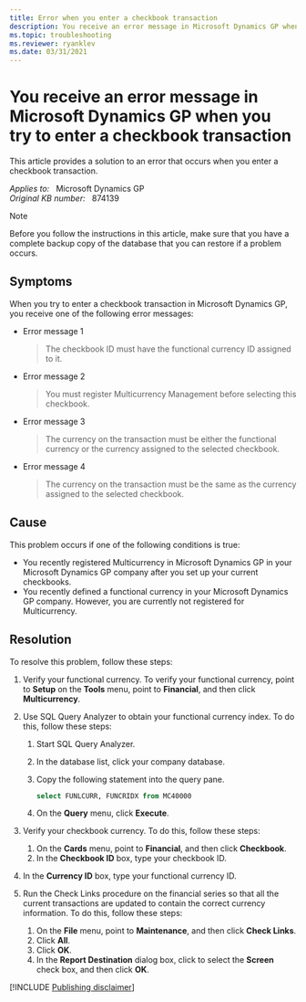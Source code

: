 ```yaml
---
title: Error when you enter a checkbook transaction
description: You receive an error message in Microsoft Dynamics GP when you try to enter a checkbook transaction. This article provides a solution to this issue.
ms.topic: troubleshooting
ms.reviewer: ryanklev
ms.date: 03/31/2021
---
```

# You receive an error message in Microsoft Dynamics GP when you try to enter a checkbook transaction

This article provides a solution to an error that occurs when you enter a checkbook transaction.

_Applies to:_ &nbsp; Microsoft Dynamics GP  
_Original KB number:_ &nbsp; 874139

> [!NOTE]
> Before you follow the instructions in this article, make sure that you have a complete backup copy of the database that you can restore if a problem occurs.

## Symptoms

When you try to enter a checkbook transaction in Microsoft Dynamics GP, you receive one of the following error messages:

- Error message 1

    > The checkbook ID must have the functional currency ID assigned to it.

- Error message 2

    > You must register Multicurrency Management before selecting this checkbook.

- Error message 3

    > The currency on the transaction must be either the functional currency or the currency assigned to the selected checkbook.

- Error message 4

    > The currency on the transaction must be the same as the currency assigned to the selected checkbook.

## Cause

This problem occurs if one of the following conditions is true:

- You recently registered Multicurrency in Microsoft Dynamics GP in your Microsoft Dynamics GP company after you set up your current checkbooks.
- You recently defined a functional currency in your Microsoft Dynamics GP company. However, you are currently not registered for Multicurrency.

## Resolution

To resolve this problem, follow these steps:

1. Verify your functional currency. To verify your functional currency, point to **Setup** on the **Tools** menu, point to **Financial**, and then click **Multicurrency**.

2. Use SQL Query Analyzer to obtain your functional currency index. To do this, follow these steps:

    1. Start SQL Query Analyzer.
    2. In the database list, click your company database.
    3. Copy the following statement into the query pane.

        ```sql
        select FUNLCURR, FUNCRIDX from MC40000
        ```

    4. On the **Query** menu, click **Execute**.

3. Verify your checkbook currency. To do this, follow these steps:

    1. On the **Cards** menu, point to **Financial**, and then click **Checkbook**.
    2. In the **Checkbook ID** box, type your checkbook ID.

4. In the **Currency ID** box, type your functional currency ID.
5. Run the Check Links procedure on the financial series so that all the current transactions are updated to contain the correct currency information. To do this, follow these steps:

    1. On the **File** menu, point to **Maintenance**, and then click **Check Links**.
    2. Click **All**.
    3. Click **OK**.
    4. In the **Report Destination** dialog box, click to select the **Screen** check box, and then click **OK**.

[!INCLUDE [Publishing disclaimer](../../../includes/publishing-disclaimer.md)]
